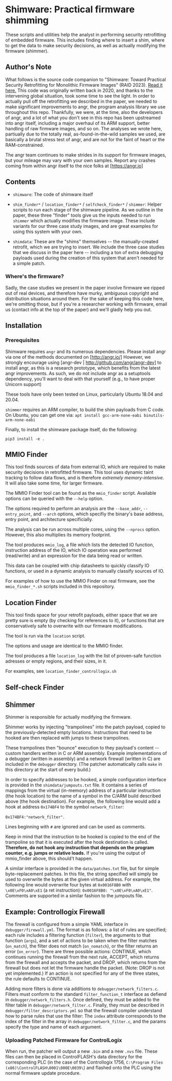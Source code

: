 # Shimware: Practical firmware shimming

These scripts and utilities help the analyst in performing security retrofitting of embedded firmware.
This includes finding where to insert a shim, where to get the data to make security decisions, as well as actually modifying the firmware (shimmer).

## Author's Note

What follows is the source code companion to "Shimware: Toward Practical Security Retrofitting for Monolithic
  Firmware Images" (RAID 2023). [Read it here.](https://sites.cs.ucsb.edu/~vigna/publications/2023_RAID_Shimware.pdf)  This code was originally written back in 2020, and thanks to the intervening global situation, took some time to see the light.
In order to actually pull off the retrofitting we described in the paper, we needed to make significant improvements to angr, the program analysis library we use throughout this repo.  Thankfully, we were, at the time, also the developers of angr, and a lot of what you don't see in this repo has been upstreamed into angr itself, including a major overhaul of its ARM support, better handling of raw firmware images, and so on. The analyses we wrote here, partiually due to the totally real, as-found-in-the-wild samples we used, are basically a brutal stress test of angr, and are not for the faint of heart or the RAM-constrained.

The angr team continues to make strides in its support for firmware images, but your mileage may vary with your own samples.
Report any crashes coming from within angr itself to the nice folks at [https://angr.io]

## Contents

* `shimware`: The code of shimware itself

* `shim_finder*` / `location_finder*` / `selfcheck_finder*` / `shimmer`: Helper scripts to run each stage of the shimware pipeline.  As we outline in the paper, these three "finder" tools give us the inputs needed to run `shimmer` which actually modifies the firmware image. These include variants for our three case study images, and are great examples for using this system with your own.

* `shimdata`: These are the "shims" themselves -- the manually-created retrofit, which we are trying to insert.  We include the three case studies that we discuss in the paper here -- including a ton of extra debugging payloads used during the creation of this system that aren't needed for a simple patch.

### Where's the firmware?
Sadly, the case studies we present in the paper involve firmware we ripped out of real devices, and therefore have murky, ambiguous copyright and distribution situations around them.  For the sake of keeping this code here, we're omitting those, but if you're a researcher working with firmware, email us (contact info at the top of the paper) and we'll gladly help you out.

## Installation

### Prerequisites
Shimware requires `angr` and its numerous dependencies.
Please install angr via one of the methods documented on [http://angr.io/]
However, we strongly encourage using [angr-dev | http://github.com/angr/angr-dev] to install angr, as this is a research prototype, which benefits from the latest angr improvements. As such, we do not include angr as a setuptools dependency, you'll want to deal with that yourself (e.g., to have proper Unicorn support)

These tools have only been tested on Linux, particularly Ubuntu 18.04 and 20.04.

`shimmer` requires an ARM compiler, to build the shim payloads from C code.
On Ubuntu, you can get one via: `apt install gcc-arm-none-eabi binutils-arm-none-eabi`

Finally, to install the shimware package itself, do the following:

`pip3 install -e .`


## MMIO Finder

This tool finds sources of data from external IO, which are required to make security decisions in retrofitted firmware.
This tool uses dynamic taint tracking to follow data flows, and is therefore *extremely memory-intensive*. It will also take some time, for larger firmware.

The MMIO Finder tool can be found as the `mmio_finder` script.
Available options can be queried with the `--help` option.

The options required to perform an analysis are the `--base_addr`, `--entry_point`, and `--arch` options, which specifiy the binary's base address, entry point, and architecture specificially.

The analysis can be run across multiple cores, using the `--nprocs` option.
However, this also multiplies its memory footprint.

The tool produces `mmio_log`, a file which lists the detected IO function, instruction address of the IO, which IO operation was performed (read/write) and an expression for the data being read or written.

This data can be coupled with chip datasheets to quickly classify IO functions, or used in a dynamic analysis to manually classify sources of IO.

For examples of how to use the MMIO Finder on real firmware, see the `mmio_finder_*.sh` scripts included in this repository.

## Location Finder

This tool finds space for your retrofit payloads, either space that we are pretty sure is empty (by checking for references to it), or functions that are conservatively safe to overwrite with our firmware modifications.

The tool is run via the `location` script.

The options and usage are identical to the MMIO finder.

The tool produces a file `location_log` with the list of proven-safe function adresses or empty regions, and their sizes, in it.

For examples, see `location_finder_controllogix.sh`

## Self-check Finder

## Shimmer

Shimmer is responsible for actually modifying the firmware.

Shimmer works by injecting "trampolines" into the patch payload, copied to the previously-detected empty locations. Instructions that need to be hooked are then replaced with jumps to these trampolines.

These trampolines then "bounce" execution to they payload's content -- custom handlers written in C or ARM assembly. Example implementations of a debugger (written in assembly) and a network firewall (written in C) are included in the `debugger` directory. (The patcher automatically calls `make` in this directory at the start of every build.)

In order to specify addresses to be hooked, a simple configuration interface is provided in the `shimdata/jumpouts.txt` file. It contains a series of mappings from the virtual (in-memory) address of a particular instruction (the hook location) to the name of a symbol in the C/ARM build described above (the hook destination). For example, the following line would add a hook at address `0x174BF4` to the symbol `network_filter`:

`0x174BF4:"network_filter"`.

Lines beginning with `#` are ignored and can be used as comments.

Keep in mind that the instruction to be hooked is copied to the end of the trampoline so that it is executed after the hook destination is called. **Therefore, do not hook any instruction that depends on the program counter, e.g. jumps or relative loads.** If you're using the output of mmio_finder above, this should't happen.

A similar interface is provided in the `data/patches.txt` file, but for simple byte-replacement patches. In this file, the string specified will simply be used to overwrite the bytes at the given virtual address. For example, the following line would overwrite four bytes at `0x0016F8B0` with `\x0E\xF0\xA0\xE1` (a ret instruction): `0x0016F8B0: "\x0E\xF0\xA0\xE1"`. Comments are supported in a similar fashion to the jumpouts file.

## Example: Controllogix Firewall

The firewall is configured from a simple YAML interface in `debugger/firewall.yml`. The format is as follows: a list of rules are specified; each rule includes a filtering function (`filter`), the arguments to that function (`args`), and a set of actions to be taken when the filter matches (`on_match`), the filter does not match (`on_nomatch`), or the filter returns an error (`on_error`). There are three possible actions: CONTINUE, which continues running the firewall from the next rule, ACCEPT, which returns from the firewall and accepts the packet, and DROP, which returns from the firewall but does not let the firmware handle the packet. (Note: DROP is not yet implemented.) If an action is not specified for any of the three states, the rule defaults to CONTINUE.

Adding more filters is done via additions to `debugger/network_filters.c`. Filters must conform to the standard `filter_function_t` interface as defiend in `debugger/network_filters.h`. Once defined, they must be added to the filter table in `debugger/network_filter.c`. Finally, they must be described in `debugger/filter_descriptors.yml` so that the firewall compiler understand how to parse rules that use the filter: The `index` attribute corresponds to the index of the filter in the array in `debugger/network_filter.c`, and the params specify the type and name of each argument.

### Uploading Patched Firmware for ControlLogix

When run, the patcher will output a new `.bin` and a new `.nvs` file. These files can then be placed in ControlFLASH's data directory for the corresponding PLC (in the case of the Controllogix 1756, `C:\Program Files (x86)\ControlFLASH\0001\000E\0039\`) and flashed onto the PLC using the normal firmware update procedure.
